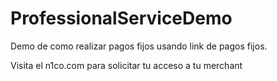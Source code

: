 # ProfessionalServiceDemo

Demo de como realizar pagos fijos usando link de pagos fijos.

Visita el n1co.com para solicitar tu acceso a tu merchant